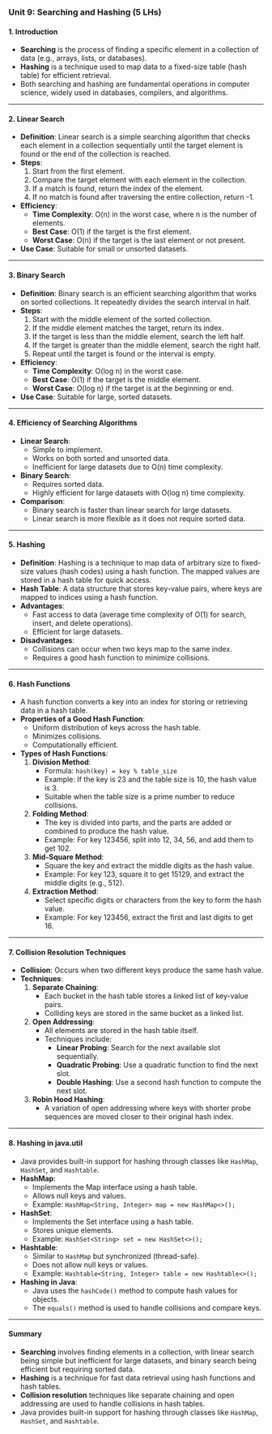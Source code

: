 ### Unit 9: Searching and Hashing (5 LHs)

#### 1. **Introduction**
   - **Searching** is the process of finding a specific element in a collection of data (e.g., arrays, lists, or databases).
   - **Hashing** is a technique used to map data to a fixed-size table (hash table) for efficient retrieval.
   - Both searching and hashing are fundamental operations in computer science, widely used in databases, compilers, and algorithms.

---

#### 2. **Linear Search**
   - **Definition**: Linear search is a simple searching algorithm that checks each element in a collection sequentially until the target element is found or the end of the collection is reached.
   - **Steps**:
     1. Start from the first element.
     2. Compare the target element with each element in the collection.
     3. If a match is found, return the index of the element.
     4. If no match is found after traversing the entire collection, return -1.
   - **Efficiency**:
     - **Time Complexity**: O(n) in the worst case, where n is the number of elements.
     - **Best Case**: O(1) if the target is the first element.
     - **Worst Case**: O(n) if the target is the last element or not present.
   - **Use Case**: Suitable for small or unsorted datasets.

---

#### 3. **Binary Search**
   - **Definition**: Binary search is an efficient searching algorithm that works on sorted collections. It repeatedly divides the search interval in half.
   - **Steps**:
     1. Start with the middle element of the sorted collection.
     2. If the middle element matches the target, return its index.
     3. If the target is less than the middle element, search the left half.
     4. If the target is greater than the middle element, search the right half.
     5. Repeat until the target is found or the interval is empty.
   - **Efficiency**:
     - **Time Complexity**: O(log n) in the worst case.
     - **Best Case**: O(1) if the target is the middle element.
     - **Worst Case**: O(log n) if the target is at the beginning or end.
   - **Use Case**: Suitable for large, sorted datasets.

---

#### 4. **Efficiency of Searching Algorithms**
   - **Linear Search**:
     - Simple to implement.
     - Works on both sorted and unsorted data.
     - Inefficient for large datasets due to O(n) time complexity.
   - **Binary Search**:
     - Requires sorted data.
     - Highly efficient for large datasets with O(log n) time complexity.
   - **Comparison**:
     - Binary search is faster than linear search for large datasets.
     - Linear search is more flexible as it does not require sorted data.

---

#### 5. **Hashing**
   - **Definition**: Hashing is a technique to map data of arbitrary size to fixed-size values (hash codes) using a hash function. The mapped values are stored in a hash table for quick access.
   - **Hash Table**: A data structure that stores key-value pairs, where keys are mapped to indices using a hash function.
   - **Advantages**:
     - Fast access to data (average time complexity of O(1) for search, insert, and delete operations).
     - Efficient for large datasets.
   - **Disadvantages**:
     - Collisions can occur when two keys map to the same index.
     - Requires a good hash function to minimize collisions.

---

#### 6. **Hash Functions**
   - A hash function converts a key into an index for storing or retrieving data in a hash table.
   - **Properties of a Good Hash Function**:
     - Uniform distribution of keys across the hash table.
     - Minimizes collisions.
     - Computationally efficient.
   - **Types of Hash Functions**:
     1. **Division Method**:
        - Formula: `hash(key) = key % table_size`
        - Example: If the key is 23 and the table size is 10, the hash value is 3.
        - Suitable when the table size is a prime number to reduce collisions.
     2. **Folding Method**:
        - The key is divided into parts, and the parts are added or combined to produce the hash value.
        - Example: For key 123456, split into 12, 34, 56, and add them to get 102.
     3. **Mid-Square Method**:
        - Square the key and extract the middle digits as the hash value.
        - Example: For key 123, square it to get 15129, and extract the middle digits (e.g., 512).
     4. **Extraction Method**:
        - Select specific digits or characters from the key to form the hash value.
        - Example: For key 123456, extract the first and last digits to get 16.

---

#### 7. **Collision Resolution Techniques**
   - **Collision**: Occurs when two different keys produce the same hash value.
   - **Techniques**:
     1. **Separate Chaining**:
        - Each bucket in the hash table stores a linked list of key-value pairs.
        - Colliding keys are stored in the same bucket as a linked list.
     2. **Open Addressing**:
        - All elements are stored in the hash table itself.
        - Techniques include:
          - **Linear Probing**: Search for the next available slot sequentially.
          - **Quadratic Probing**: Use a quadratic function to find the next slot.
          - **Double Hashing**: Use a second hash function to compute the next slot.
     3. **Robin Hood Hashing**:
        - A variation of open addressing where keys with shorter probe sequences are moved closer to their original hash index.

---

#### 8. **Hashing in java.util**
   - Java provides built-in support for hashing through classes like `HashMap`, `HashSet`, and `Hashtable`.
   - **HashMap**:
     - Implements the Map interface using a hash table.
     - Allows null keys and values.
     - Example: `HashMap<String, Integer> map = new HashMap<>();`
   - **HashSet**:
     - Implements the Set interface using a hash table.
     - Stores unique elements.
     - Example: `HashSet<String> set = new HashSet<>();`
   - **Hashtable**:
     - Similar to `HashMap` but synchronized (thread-safe).
     - Does not allow null keys or values.
     - Example: `Hashtable<String, Integer> table = new Hashtable<>();`
   - **Hashing in Java**:
     - Java uses the `hashCode()` method to compute hash values for objects.
     - The `equals()` method is used to handle collisions and compare keys.

---

#### Summary
- **Searching** involves finding elements in a collection, with linear search being simple but inefficient for large datasets, and binary search being efficient but requiring sorted data.
- **Hashing** is a technique for fast data retrieval using hash functions and hash tables.
- **Collision resolution** techniques like separate chaining and open addressing are used to handle collisions in hash tables.
- Java provides built-in support for hashing through classes like `HashMap`, `HashSet`, and `Hashtable`.
